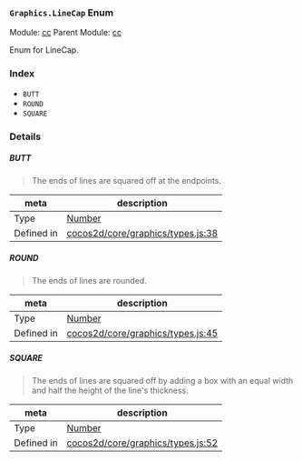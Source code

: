 ### `Graphics.LineCap` Enum



Module: [cc](../modules/cc.md)
Parent Module: [cc](../modules/cc.md)


Enum for LineCap.


### Index
  - `BUTT`
  - `ROUND`
  - `SQUARE`

### Details


##### BUTT

> The ends of lines are squared off at the endpoints.

| meta | description |
|------|-------------|
| Type | <a href="https://developer.mozilla.org/en/JavaScript/Reference/Global_Objects/Number" class="crosslink external" target="_blank">Number</a> |
| Defined in | [cocos2d/core/graphics/types.js:38](https://github.com/cocos-creator/engine/blob/79542d65dc19c8718cb54c9afa022e8f91855f48/cocos2d/core/graphics/types.js#L38) |



##### ROUND

> The ends of lines are rounded.

| meta | description |
|------|-------------|
| Type | <a href="https://developer.mozilla.org/en/JavaScript/Reference/Global_Objects/Number" class="crosslink external" target="_blank">Number</a> |
| Defined in | [cocos2d/core/graphics/types.js:45](https://github.com/cocos-creator/engine/blob/79542d65dc19c8718cb54c9afa022e8f91855f48/cocos2d/core/graphics/types.js#L45) |



##### SQUARE

> The ends of lines are squared off by adding a box with an equal width and half the height of the line's thickness.

| meta | description |
|------|-------------|
| Type | <a href="https://developer.mozilla.org/en/JavaScript/Reference/Global_Objects/Number" class="crosslink external" target="_blank">Number</a> |
| Defined in | [cocos2d/core/graphics/types.js:52](https://github.com/cocos-creator/engine/blob/79542d65dc19c8718cb54c9afa022e8f91855f48/cocos2d/core/graphics/types.js#L52) |


